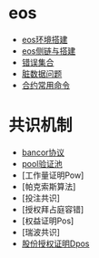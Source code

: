 # eos
* [eos环境搭建](./EOS/ENV_BUILD.md)
* [eos侧链与搭建](./EOS/SIDE_CHAIN.md)
* [错误集合](./EOS/ERRORS.md)
* [脏数据问题](./EOS/DIRTY_DATA.md)
* [合约常用命令](./EOS/CMD.md)

# 共识机制
* [bancor协议](./DCS/BANCOR_PROTOCOL.md)
* [pool验证池](./DCS/POOL_VALIDATION_POOL.md)
* [工作量证明Pow]
* [帕克索斯算法]
* [投注共识]
* [授权拜占庭容错]
* [权益证明Pos]
* [瑞波共识]
* [股份授权证明Dpos](./DCS/DPOS.md)